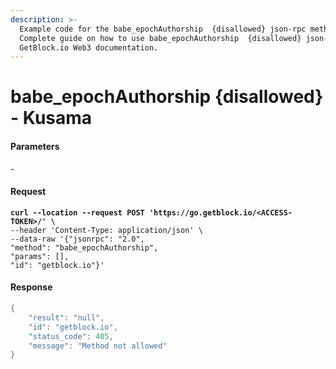 ```yaml
---
description: >-
  Example code for the babe_epochAuthorship  {disallowed} json-rpc method.
  Сomplete guide on how to use babe_epochAuthorship  {disallowed} json-rpc in
  GetBlock.io Web3 documentation.
---
```


# babe\_epochAuthorship {disallowed} - Kusama

#### Parameters

\-

#### Request

<pre class="language-java"><code class="lang-java"><strong>curl --location --request POST 'https://go.getblock.io/&#x3C;ACCESS-TOKEN>/' \
</strong>--header 'Content-Type: application/json' \ 
--data-raw '{"jsonrpc": "2.0",
"method": "babe_epochAuthorship",
"params": [],
"id": "getblock.io"}'
</code></pre>

#### Response

```java
{
    "result": "null",
    "id": "getblock.io",
    "status_code": 405,
    "message": "Method not allowed"
}
```
